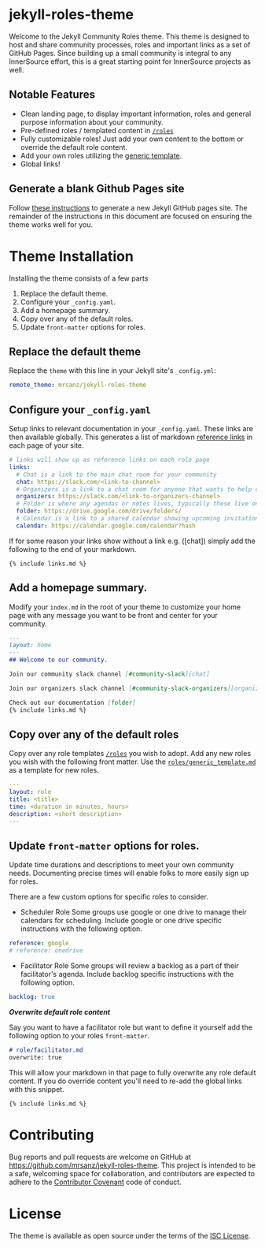 # jekyll-roles-theme

Welcome to the Jekyll Community Roles theme.  This theme is designed to host and share community processes, roles and important links as a set of GitHub Pages.  Since building up a small community is integral to any InnerSource effort, this is a great starting point for InnerSource projects as well.

## Notable Features

* Clean landing page, to display important information, roles and general purpose information about your community.
* Pre-defined roles / templated content in [`/roles`](/roles)
* Fully customizable roles!  Just add your own content to the bottom or override the default role content.
* Add your own roles utilizing the [generic template](/roles/generic_template.md). 
* Global links!

## Generate a blank Github Pages site

Follow [these instructions](newsite.md) to generate a new Jekyll GitHub pages site.  The remainder of the instructions in this document are focused on ensuring the theme works well for you.

# Theme Installation

Installing the theme consists of a few parts

1. Replace the default theme.
1. Configure your `_config.yaml`.
1. Add a homepage summary.
1. Copy over any of the default roles.
1. Update `front-matter` options for roles.

## Replace the default theme

Replace the `theme` with this line in your Jekyll site's `_config.yml`:

```yaml
remote_theme: mrsanz/jekyll-roles-theme
```

## Configure your `_config.yaml`

Setup links to relevant documentation in your `_config.yaml`.  These links are then available globally.  This generates a list of markdown [reference links](https://daringfireball.net/projects/markdown/syntax#link) in each page of your site.  

```yaml
# links will show up as reference links on each role page
links:
  # Chat is a link to the main chat room for your community
  chat: https://slack.com/<link-to-channel>
  # Organizers is a link to a chat room for anyone that wants to help organize a community. (optional)
  organizers: https://slack.com/<link-to-organizers-channel>
  # Folder is where any agendas or notes lives, typically these live on Google Drive or Microsoft OneDrive, but they could be a GitHub wiki.
  folder: https://drive.google.com/drive/folders/
  # Calendar is a link to a shared calendar showing upcoming invitations.
  calendar: https://calendar.google.com/calendar?hash
```

If for some reason your links show without a link e.g. ([chat]) simply add the following to the end of your markdown.
```
{% include links.md %}
```

## Add a homepage summary.

Modify your `index.md` in the root of your theme to customize your home page with any message you want to be front and center for your community.
``` md
---
layout: home
---
## Welcome to our community.  

Join our community slack channel [#community-slack][chat]

Join our organizers slack channel [#community-slack-organizers][organizers]

Check out our documentation [folder]
{% include links.md %}
```

## Copy over any of the default roles

Copy over any role templates [`/roles`](/roles) you wish to adopt.  Add any new roles you wish with the following front matter.  Use the [`roles/generic_template.md`](roles/generic_template.md) as a template for new roles.

```yaml
---
layout: role
title: <title>
time: <duration in minutes, hours>
description: <short description>
---
```

## Update `front-matter` options for roles.

Update time durations and descriptions to meet your own community needs.  Documenting precise times will enable folks to more easily sign up for roles.  

There are a few custom options for specific roles to consider.

- Scheduler Role
  Some groups use google or one drive to manage their calendars for scheduling.  Include google or one drive specific instructions with the following option.
``` yaml
reference: google
# reference: onedrive
```

- Facilitator Role
  Some groups will review a backlog as a part of their facilitator's agenda.  Include backlog specific instructions with the following option.
```yaml
backlog: true
``` 

***Overwrite default role content***

Say you want to have a facilitator role but want to define it yourself  add the following option to your roles `front-matter`.
```md
# role/facilitator.md
overwrite: true
```

This will allow your markdown in that page to fully overwrite any role default content.  If you do override content you'll need to re-add the global links with this snippet.
```
{% include links.md %}
```

# Contributing

Bug reports and pull requests are welcome on GitHub at https://github.com/mrsanz/jekyll-roles-theme. This project is intended to be a safe, welcoming space for collaboration, and contributors are expected to adhere to the [Contributor Covenant](http://contributor-covenant.org) code of conduct.

# License

The theme is available as open source under the terms of the [ISC License](https://opensource.org/licenses/ISC).

